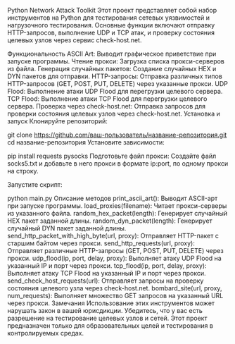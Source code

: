 Python Network Attack Toolkit
Этот проект представляет собой набор инструментов на Python для тестирования сетевых уязвимостей и нагрузочного тестирования. Основные функции включают отправку HTTP-запросов, выполнение UDP и TCP атак, и проверку состояния целевых узлов через сервис check-host.net.

Функциональность
ASCII Art: Выводит графическое приветствие при запуске программы.
Чтение прокси: Загрузка списка прокси-серверов из файла.
Генерация случайных пакетов: Создание случайных HEX и DYN пакетов для отправки.
HTTP-запросы: Отправка различных типов HTTP-запросов (GET, POST, PUT, DELETE) через указанные прокси.
UDP Flood: Выполнение атаки UDP Flood для перегрузки целевого сервера.
TCP Flood: Выполнение атаки TCP Flood для перегрузки целевого сервера.
Проверка через check-host.net: Отправка запросов для проверки состояния целевых узлов через check-host.net.
Установка и запуск
Клонируйте репозиторий:

git clone https://github.com/ваш-пользователь/название-репозитория.git
cd название-репозитория
Установите зависимости:

pip install requests pysocks
Подготовьте файл прокси:
Создайте файл socks5.txt и добавьте в него прокси в формате ip:port, по одному прокси на строку.

Запустите скрипт:

python main.py
Описание методов
print_ascii_art(): Выводит ASCII-арт при запуске программы.
load_proxies(filename): Читает прокси-серверы из указанного файла.
random_hex_packet(length): Генерирует случайный HEX пакет заданной длины.
random_dyn_packet(length): Генерирует случайный DYN пакет заданной длины.
send_http_packet_with_high_byte(url, proxy): Отправляет HTTP-пакет с старшим байтом через прокси.
send_http_requests(url, proxy): Отправляет различные HTTP-запросы (GET, POST, PUT, DELETE) через прокси.
udp_flood(ip, port, delay, proxy): Выполняет атаку UDP Flood на указанный IP и порт через прокси.
tcp_flood(ip, port, delay, proxy): Выполняет атаку TCP Flood на указанный IP и порт через прокси.
send_check_host_requests(url): Отправляет запросы на проверку состояния целевого узла через check-host.net.
bombard_site(url, proxy, num_requests): Выполняет множество GET запросов на указанный URL через прокси.
Замечания
Использование этих инструментов может нарушать закон в вашей юрисдикции. Убедитесь, что у вас есть разрешение на тестирование целевых узлов и сетей.
Этот проект предназначен только для образовательных целей и тестирования в контролируемых средах.

